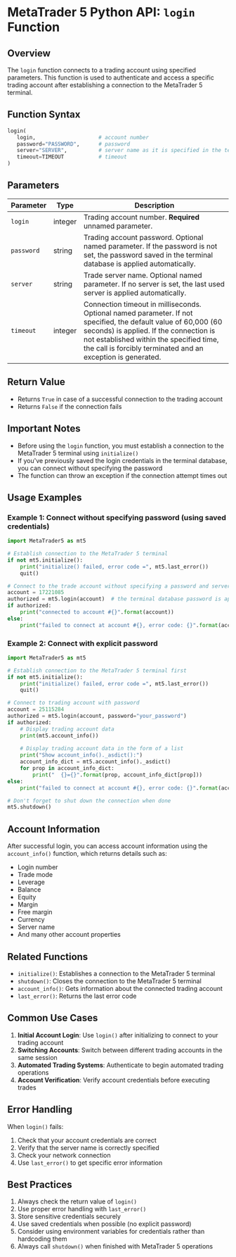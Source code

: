 # MetaTrader 5 Python API: `login` Function

## Overview

The `login` function connects to a trading account using specified parameters. This function is used to authenticate and access a specific trading account after establishing a connection to the MetaTrader 5 terminal.

## Function Syntax

```python
login(
   login,                    # account number
   password="PASSWORD",      # password
   server="SERVER",          # server name as it is specified in the terminal
   timeout=TIMEOUT           # timeout
)
```

## Parameters

| Parameter | Type | Description |
|-----------|------|-------------|
| `login` | integer | Trading account number. **Required** unnamed parameter. |
| `password` | string | Trading account password. Optional named parameter. If the password is not set, the password saved in the terminal database is applied automatically. |
| `server` | string | Trade server name. Optional named parameter. If no server is set, the last used server is applied automatically. |
| `timeout` | integer | Connection timeout in milliseconds. Optional named parameter. If not specified, the default value of 60,000 (60 seconds) is applied. If the connection is not established within the specified time, the call is forcibly terminated and an exception is generated. |

## Return Value

- Returns `True` in case of a successful connection to the trading account
- Returns `False` if the connection fails

## Important Notes

- Before using the `login` function, you must establish a connection to the MetaTrader 5 terminal using `initialize()`
- If you've previously saved the login credentials in the terminal database, you can connect without specifying the password
- The function can throw an exception if the connection attempt times out

## Usage Examples

### Example 1: Connect without specifying password (using saved credentials)

```python
import MetaTrader5 as mt5

# Establish connection to the MetaTrader 5 terminal
if not mt5.initialize():
    print("initialize() failed, error code =", mt5.last_error())
    quit()

# Connect to the trade account without specifying a password and server
account = 17221085
authorized = mt5.login(account)  # the terminal database password is applied if connection data is set to be remembered
if authorized:
    print("connected to account #{}".format(account))
else:
    print("failed to connect at account #{}, error code: {}".format(account, mt5.last_error()))
```

### Example 2: Connect with explicit password

```python
import MetaTrader5 as mt5

# Establish connection to the MetaTrader 5 terminal first
if not mt5.initialize():
    print("initialize() failed, error code =", mt5.last_error())
    quit()

# Connect to trading account with password
account = 25115284
authorized = mt5.login(account, password="your_password")
if authorized:
    # Display trading account data
    print(mt5.account_info())
    
    # Display trading account data in the form of a list
    print("Show account_info()._asdict():")
    account_info_dict = mt5.account_info()._asdict()
    for prop in account_info_dict:
        print("  {}={}".format(prop, account_info_dict[prop]))
else:
    print("failed to connect at account #{}, error code: {}".format(account, mt5.last_error()))

# Don't forget to shut down the connection when done
mt5.shutdown()
```

## Account Information

After successful login, you can access account information using the `account_info()` function, which returns details such as:

- Login number
- Trade mode
- Leverage
- Balance
- Equity
- Margin
- Free margin
- Currency
- Server name
- And many other account properties

## Related Functions

- `initialize()`: Establishes a connection to the MetaTrader 5 terminal
- `shutdown()`: Closes the connection to the MetaTrader 5 terminal
- `account_info()`: Gets information about the connected trading account
- `last_error()`: Returns the last error code

## Common Use Cases

1. **Initial Account Login**: Use `login()` after initializing to connect to your trading account
2. **Switching Accounts**: Switch between different trading accounts in the same session
3. **Automated Trading Systems**: Authenticate to begin automated trading operations
4. **Account Verification**: Verify account credentials before executing trades

## Error Handling

When `login()` fails:
1. Check that your account credentials are correct
2. Verify that the server name is correctly specified
3. Check your network connection
4. Use `last_error()` to get specific error information

## Best Practices

1. Always check the return value of `login()`
2. Use proper error handling with `last_error()`
3. Store sensitive credentials securely
4. Use saved credentials when possible (no explicit password)
5. Consider using environment variables for credentials rather than hardcoding them
6. Always call `shutdown()` when finished with MetaTrader 5 operations
